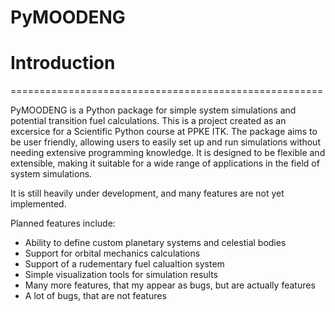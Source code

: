 # PyMOODENG

# Introduction
======================================================

PyMOODENG is a Python package for simple system simulations and potential transition fuel calculations. This is a project created as an excersice for a Scientific
Python course at PPKE ITK. The package aims to be user friendly, allowing users to easily set up and run simulations without needing extensive programming knowledge. It is designed to be flexible and extensible, making it suitable for a wide range of applications in the field of system simulations.

It is still heavily under development, and many features are not yet implemented.

Planned features include:
- Ability to define custom planetary systems and celestial bodies
- Support for  orbital mechanics calculations
- Support of  a rudementary fuel calualtion system
- Simple visualization tools for simulation results
- Many more features, that my appear as bugs, but are actually features
- A lot of bugs, that are not features


